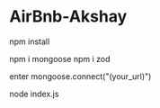 # AirBnb-Akshay
npm install

npm i mongoose
npm i zod

enter mongoose.connect("(your_url)")

node index.js
